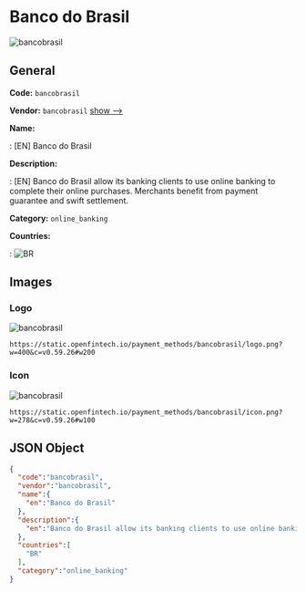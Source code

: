 
# Banco do Brasil 
![bancobrasil](https://static.openfintech.io/payment_methods/bancobrasil/logo.png?w=400&c=v0.59.26#w200)  

## General 
**Code:** `bancobrasil` 
 
**Vendor:** `bancobrasil` [show -->](/vendors/bancobrasil/) 
 
**Name:** 
 
:	[EN] Banco do Brasil 
 
**Description:** 
 
: [EN] Banco do Brasil allow its banking clients to use online banking to complete their online purchases. Merchants benefit from payment guarantee and swift settlement. 
 
**Category:** `online_banking` 
 
**Countries:** 
 
:	![BR](https://cdnjs.cloudflare.com/ajax/libs/flag-icon-css/3.3.0/flags/4x3/br.svg#w24)  

## Images 

### Logo 
![bancobrasil](https://static.openfintech.io/payment_methods/bancobrasil/logo.png?w=400&c=v0.59.26#w200)  

```
https://static.openfintech.io/payment_methods/bancobrasil/logo.png?w=400&c=v0.59.26#w200
```  

### Icon 
![bancobrasil](https://static.openfintech.io/payment_methods/bancobrasil/icon.png?w=278&c=v0.59.26#w100)  

```
https://static.openfintech.io/payment_methods/bancobrasil/icon.png?w=278&c=v0.59.26#w100
```  

## JSON Object 

```json
{
  "code":"bancobrasil",
  "vendor":"bancobrasil",
  "name":{
    "en":"Banco do Brasil"
  },
  "description":{
    "en":"Banco do Brasil allow its banking clients to use online banking to complete their online purchases. Merchants\u00a0benefit from payment guarantee and swift settlement."
  },
  "countries":[
    "BR"
  ],
  "category":"online_banking"
}
```  
